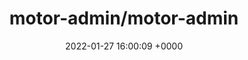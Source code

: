 ---
title: "motor-admin/motor-admin"
link: "https://github.com/motor-admin/motor-admin"
date: "2022-01-27 16:00:09 +0000"
---